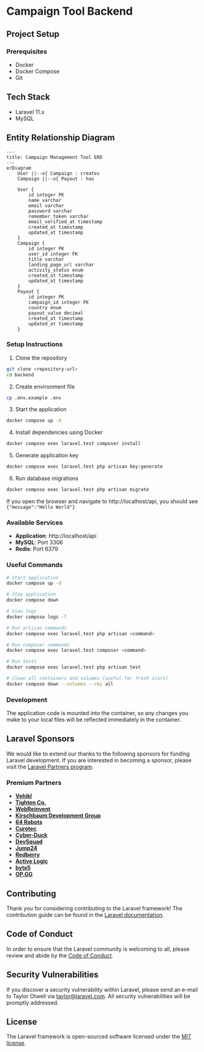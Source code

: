 # Campaign Tool Backend

## Project Setup

### Prerequisites

- Docker
- Docker Compose
- Git

## Tech Stack

- Laravel 11.x
- MySQL

## Entity Relationship Diagram

```mermaid
---
title: Campaign Management Tool ERD
---
erDiagram
    User ||--o{ Campaign : creates
    Campaign ||--o{ Payout : has
    
    User {
        id integer PK
        name varchar
        email varchar
        password varchar
        remember_token varchar
        email_verified_at timestamp
        created_at timestamp
        updated_at timestamp
    }
    Campaign {
        id integer PK
        user_id integer FK
        title varchar
        landing_page_url varchar
        activity_status enum
        created_at timestamp
        updated_at timestamp
    }
    Payout {
        id integer PK
        campaign_id integer FK
        country enum
        payout_value decimal
        created_at timestamp
        updated_at timestamp
    }
```

### Setup Instructions

1. Clone the repository
```bash
git clone <repository-url>
cd backend
```

2. Create environment file
```bash
cp .env.example .env
```

3. Start the application
```bash
docker compose up -d
```

4. Install dependencies using Docker
```bash
docker compose exec laravel.test composer install
```

5. Generate application key
```bash
docker compose exec laravel.test php artisan key:generate
```

6. Run database migrations
```bash
docker compose exec laravel.test php artisan migrate
```

If you open the browser and navigate to http://localhost/api, you should see `{"message":"Hello World"}`

### Available Services

- **Application**: http://localhost/api
- **MySQL**: Port 3306
- **Redis**: Port 6379

### Useful Commands

```bash
# Start application
docker compose up -d

# Stop application
docker compose down

# View logs
docker compose logs -f

# Run artisan commands
docker compose exec laravel.test php artisan <command>

# Run composer commands
docker compose exec laravel.test composer <command>

# Run tests
docker compose exec laravel.test php artisan test

# Clean all containers and volumes (useful for fresh start)
docker compose down --volumes --rmi all
```

### Development

The application code is mounted into the container, so any changes you make to your local files will be reflected immediately in the container.

## Laravel Sponsors

We would like to extend our thanks to the following sponsors for funding Laravel development. If you are interested in becoming a sponsor, please visit the [Laravel Partners program](https://partners.laravel.com).

### Premium Partners

- **[Vehikl](https://vehikl.com/)**
- **[Tighten Co.](https://tighten.co)**
- **[WebReinvent](https://webreinvent.com/)**
- **[Kirschbaum Development Group](https://kirschbaumdevelopment.com)**
- **[64 Robots](https://64robots.com)**
- **[Curotec](https://www.curotec.com/services/technologies/laravel/)**
- **[Cyber-Duck](https://cyber-duck.co.uk)**
- **[DevSquad](https://devsquad.com/hire-laravel-developers)**
- **[Jump24](https://jump24.co.uk)**
- **[Redberry](https://redberry.international/laravel/)**
- **[Active Logic](https://activelogic.com)**
- **[byte5](https://byte5.de)**
- **[OP.GG](https://op.gg)**

## Contributing

Thank you for considering contributing to the Laravel framework! The contribution guide can be found in the [Laravel documentation](https://laravel.com/docs/contributions).

## Code of Conduct

In order to ensure that the Laravel community is welcoming to all, please review and abide by the [Code of Conduct](https://laravel.com/docs/contributions#code-of-conduct).

## Security Vulnerabilities

If you discover a security vulnerability within Laravel, please send an e-mail to Taylor Otwell via [taylor@laravel.com](mailto:taylor@laravel.com). All security vulnerabilities will be promptly addressed.

## License

The Laravel framework is open-sourced software licensed under the [MIT license](https://opensource.org/licenses/MIT).
